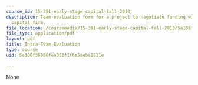 ```yaml
---
course_id: 15-391-early-stage-capital-fall-2010
description: Team evaluation form for a project to negotiate funding with a venture
  capital firm.
file_location: /coursemedia/15-391-early-stage-capital-fall-2010/5a106f36996fea032f1f6a5aeba1621e_MIT15_391F10_eval.pdf
file_type: application/pdf
layout: pdf
title: Intra-Team Evaluation
type: course
uid: 5a106f36996fea032f1f6a5aeba1621e

---
```

None